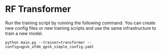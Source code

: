 
# RF Transformer

Run the training script by running the following command.  You can create new config
files or new training scripts and use the same infrastructure to train a new model.

```
python main.py --trainer=transformer --config=qpsk_ofdm_qpsk_simple_config.yaml
```
